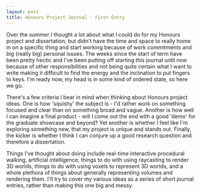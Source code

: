 ```yaml
---
layout: post
title: Honours Project Journal - First Entry
---
```


Over the summer I thought a lot about what I could do for my Honours project and dissertation, but didn't have the time and space to really home in on a specific thing and start working because of work commitments and big (really big) personal issues. The weeks since the start of term have been pretty hectic and I've been putting off starting this journal until now because of other responsibilities and not being quite certain what I want to write making it difficult to find the energy and the inclination to put fingers to keys. I'm ready now, my head is in some kind of ordered state, so here we go.

There's a few criteria I bear in mind when thinking about Honours project ideas. One is how 'squishy' the subject is - I'd rather work on something focused and clear than on something broad and vague. Another is how well I can imagine a final product - will I come out the end with a good 'demo' for the graduate showcase and beyond? Yet another is whether I feel like I'm exploring something new, that my project is unique and stands out. Finally, the kicker is whether I think I can conjure up a good research question and therefore a dissertation. 

Things I've thought about doing include real-time interactive procedural walking, artificial intelligence, things to do with using raycasting to render 3D worlds, things to do with using voxels to represent 3D worlds, and a whole plethora of things about generally representing volumes and rendering them. I'll try to cover my various ideas as a series of short journal entries, rather than making this one big and messy.